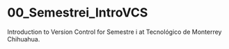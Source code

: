 # 00_Semestrei_IntroVCS
Introduction to Version Control for Semestre i at Tecnológico de Monterrey Chihuahua.
